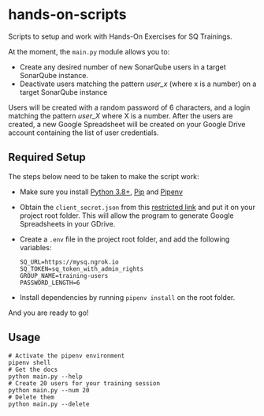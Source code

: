 # hands-on-scripts
Scripts to setup and work with Hands-On Exercises for SQ Trainings. 

At the moment, the `main.py` module allows you to:

* Create any desired number of new SonarQube users in a target SonarQube instance. 
* Deactivate users matching the pattern *user_x* (where x is a number) on a target SonarQube instance

Users will be created with a random password of 6 characters, and a login matching the pattern *user_X* where X is a number. After the users are created, a new Google Spreadsheet will be created on your Google Drive account containing the list of user credentials. 

## Required Setup
The steps below need to be taken to make the script work:

* Make sure you install [Python 3.8+](https://www.python.org/downloads/), [Pip](https://pip.pypa.io/en/stable/installing/) and [Pipenv](https://pypi.org/project/pipenv/)
* Obtain the `client_secret.json` from this [restricted link](https://drive.google.com/file/d/1n3o7E-fBmo5ksMRaBVDBNQG3QQlgIGeo/view?usp=sharing) and put it on your project root folder. This will allow the program to generate Google Spreadsheets in your GDrive.
* Create a `.env` file in the project root folder, and add the following variables:

    ```
    SQ_URL=https://mysq.ngrok.io
    SQ_TOKEN=sq_token_with_admin_rights
    GROUP_NAME=training-users
    PASSWORD_LENGTH=6

* Install dependencies by running `pipenv install` on the root folder. 

And you are ready to go! 

## Usage

```
# Activate the pipenv environment
pipenv shell
# Get the docs
python main.py --help
# Create 20 users for your training session
python main.py --num 20
# Delete them
python main.py --delete


